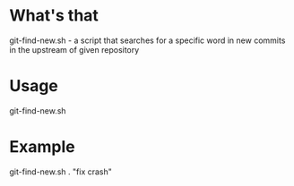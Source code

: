 # What's that
git-find-new.sh - a script that searches for a specific word in new commits in the upstream of given repository

# Usage
git-find-new.sh <path to repo> <word>

# Example
git-find-new.sh . "fix crash"